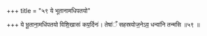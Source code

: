 +++
title = "५९ ये भूतानामधिपतयो"

+++
ये भू॒ताना॒मधि॑पतयो विशि॒खासः॑ कप॒र्दिनः॑। तेषा॑ँ सहस्रयोज॒नेऽव॒ धन्वा॑नि तन्मसि ॥५९ ॥